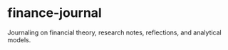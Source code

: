 # finance-journal
Journaling on financial theory, research notes, reflections, and analytical models.
